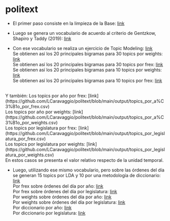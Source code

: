 # politext

- El primer paso consiste en la limpieza de la Base: [link](https://github.com/LCaravaggio/politext/blob/main/Limpiar_la_base.ipynb) </br>

- Luego se genera un vocabulario de acuerdo al criterio de Gentzkow, Shapiro y Taddy (2019): [link](https://github.com/LCaravaggio/politext/blob/main/GS%20-%20Guardar%20Vocabulario.ipynb) </br>

- Con ese vocabulario se realiza un ejercicio de Topic Modeling: [link](https://github.com/LCaravaggio/politext/blob/main/GS_v0_2_con_vocab.ipynb) </br>
Se obtienen así los 20 principales bigramas para 30 topics por weights: [link](https://github.com/LCaravaggio/politext/blob/main/output/bigramas_por_weights_30topics.csv) </br>
Se obtienen así los 20 principales bigramas para 30 topics por frex: [link](https://github.com/LCaravaggio/politext/blob/main/output/bigramas_por_frex_30topics.csv) </br>
Se obtienen así los 20 principales bigramas para 10 topics por weights: [link](https://github.com/LCaravaggio/politext/blob/main/output/bigramas_por_weights_10topics.csv) </br>
Se obtienen así los 20 principales bigramas para 10 topics por frex: [link](https://github.com/LCaravaggio/politext/blob/main/output/bigramas_por_frex_10topics.csv) </br>
</br>
Y también: 
Los topics por año por frex: [link](https://github.com/LCaravaggio/politext/blob/main/output/topics_por_a%C3%B1o_por_frex.csv) </br>
Los topics por año por weights: [link](https://github.com/LCaravaggio/politext/blob/main/output/topics_por_a%C3%B1o_por_weights.csv) </br>
Los topics por legislatura por frex: [link](https://github.com/LCaravaggio/politext/blob/main/output/topics_por_legislatura_por_frex.csv) </br>
Los topics por legislatura por weights: [link](https://github.com/LCaravaggio/politext/blob/main/output/topics_por_legislatura_por_weights.csv) </br>
En estos casos se presenta el valor relativo respecto de la unidad temporal. 

- Luego, utilizando ese mismo vocabulario, pero sobre las órdenes del día se generan 15 topics por LDA y 10 por una metodología de diccionario: [link](https://github.com/LCaravaggio/politext/blob/main/GS_Orden_del_D%C3%ADa_v0_2.ipynb) </br>
Por frex sobre órdenes del día por año: [link](https://github.com/LCaravaggio/politext/blob/main/output/topics_por_a%C3%B1o_por_frex_por_ordendeldia.csv) </br>
Por frex sobre órdenes del día por legislatura: [link](https://github.com/LCaravaggio/politext/blob/main/output/topics_por_legislatura_por_frex_por_ordendeldia.csv) </br>
Por weights sobre órdenes del día por año: [link](https://github.com/LCaravaggio/politext/blob/main/output/topics_por_a%C3%B1o_por_weights_por_ordendeldia.csv) </br>
Por weights sobre órdenes del día por legislatura: [link](https://github.com/LCaravaggio/politext/blob/main/output/topics_por_legislatura_por_weights_por_ordendeldia.csv) </br>
Por diccionario por año: [link](https://github.com/LCaravaggio/politext/blob/main/output/topics_por_a%C3%B1o_por_designacionamano.csv) </br>
Por diccionario por legislatura: [link](https://github.com/LCaravaggio/politext/blob/main/output/topics_por_legislatura_por_designacionamano.csv) </br>

